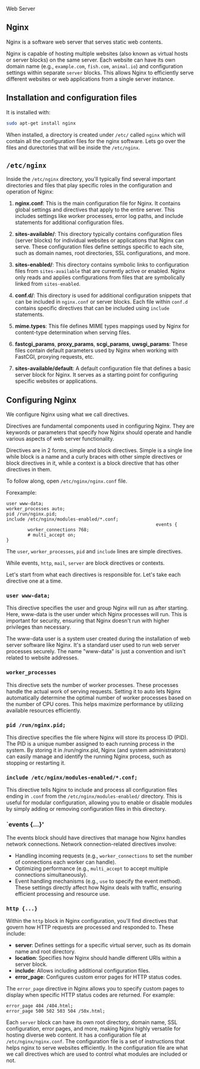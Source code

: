 Web Server

## Nginx
Nginx is a software web server that serves static web contents.

Nginx is capable of hosting multiple websites (also known as virtual hosts or server blocks) on the same server. Each website can have its own domain name (e.g., `example.com`, `fish.com`, `animal.io`) and configuration settings within separate `server` blocks. This allows Nginx to efficiently serve different websites or web applications from a single server instance.

## Installation and configuration files

It is installed with:
```bash
sudo apt-get install nginx
```
When installed, a directory is created under `/etc/` called `nginx` which will contain all the configuration files for the nginx software. Lets go over the files and durectories that will be inside the `/etc/nginx`.

## `/etc/nginx`

Inside the `/etc/nginx` directory, you'll typically find several important directories and files that play specific roles in the configuration and operation of Nginx:

1. **nginx.conf**: This is the main configuration file for Nginx. It contains global settings and directives that apply to the entire server. This includes settings like worker processes, error log paths, and include statements for additional configuration files.

2. **sites-available/**: This directory typically contains configuration files (server blocks) for individual websites or applications that Nginx can serve. These configuration files define settings specific to each site, such as domain names, root directories, SSL configurations, and more.

3. **sites-enabled/**: This directory contains symbolic links to configuration files from `sites-available` that are currently active or enabled. Nginx only reads and applies configurations from files that are symbolically linked from `sites-enabled`.

4. **conf.d/**: This directory is used for additional configuration snippets that can be included in `nginx.conf` or server blocks. Each file within `conf.d` contains specific directives that can be included using `include` statements.

5. **mime.types**: This file defines MIME types mappings used by Nginx for content-type determination when serving files.

6. **fastcgi_params**, **proxy_params**, **scgi_params**, **uwsgi_params**: These files contain default parameters used by Nginx when working with FastCGI, proxying requests, etc.

7. **sites-available/default**: A default configuration file that defines a basic server block for Nginx. It serves as a starting point for configuring specific websites or applications.

## Configuring Nginx

We configure Nginx using what we call directives.

Directives are fundamental components used in configuring Nginx. They are keywords or parameters that specify how Nginx should operate and handle various aspects of web server functionality.

Directives are in 2 forms, simple and block directives. Simple is a single line while block is a name and a curly braces with other simple directives or block directives in it, while a context is a block directive that has other directives in them.

To follow along, open `/etc/nginx/nginx.conf` file.

Forexample:
```
user www-data;
worker_processes auto;
pid /run/nginx.pid;
include /etc/nginx/modules-enabled/*.conf;
                                                        events {
        worker_connections 768;
        # multi_accept on;
}
```

The `user`, `worker_processes`, `pid` and `include` lines are simple directives.

While events, `http`, `mail`, `server` are block directives or contexts.

Let's start from what each directives is responsible for. Let's take each directive one at a time.

### `user www-data;`
This directive specifies the user and group Nginx will run as after starting. Here, www-data is the user under which Nginx processes will run. This is important for security, ensuring that Nginx doesn't run with higher privileges than necessary.

The www-data user is a system user created during the installation of web server software like Nginx. It's a standard user used to run web server processes securely. The name "www-data" is just a convention and isn't related to website addresses.

### `worker_processes`
This directive sets the number of worker processes. These processes handle the actual work of serving requests. Setting it to auto lets Nginx automatically determine the optimal number of worker processes based on the number of CPU cores. This helps maximize performance by utilizing available resources efficiently.

### `pid /run/nginx.pid;`
This directive specifies the file where Nginx will store its process ID (PID). The PID is a unique number assigned to each running process in the system. By storing it in /run/nginx.pid, Nginx (and system administrators) can easily manage and identify the running Nginx process, such as stopping or restarting it.

### `include /etc/nginx/modules-enabled/*.conf;`
This directive tells Nginx to include and process all configuration files ending in `.conf` from the `/etc/nginx/modules-enabled/` directory. This is useful for modular configuration, allowing you to enable or disable modules by simply adding or removing configuration files in this directory.

### `events {...}'
The events block should have directives that manage how Nginx handles network connections. Network connection-related directives involve:
+ Handling incoming requests (e.g., `worker_connections` to set the number of connections each worker can handle). 
+ Optimizing performance (e.g., `multi_accept` to accept multiple connections simultaneously).
+ Event handling mechanisms (e.g., `use` to specify the event method).
These settings directly affect how Nginx deals with traffic, ensuring efficient processing and resource use.

### `http {...}`
Within the `http` block in Nginx configuration, you'll find directives that govern how HTTP requests are processed and responded to. These include:

- **server**: Defines settings for a specific virtual server, such as its domain name and root directory.
- **location**: Specifies how Nginx should handle different URIs within a server block.
- **include**: Allows including additional configuration files.
- **error_page**: Configures custom error pages for HTTP status codes.

The `error_page` directive in Nginx allows you to specify custom pages to display when specific HTTP status codes are returned. For example:

```nginx
error_page 404 /404.html;
error_page 500 502 503 504 /50x.html;
```

Each `server` block can have its own root directory, domain name, SSL configuration, error pages, and more, making Nginx highly versatile for hosting diverse web content.                                                                                                              It has a configuration file at `/etc/nginx/nginx.conf`. 
The configuration file is a set of instructions that helps nginx to serve websites efficiently.
                                                        In the configuration file are what we call directives which are used to control what modules are included or not.
